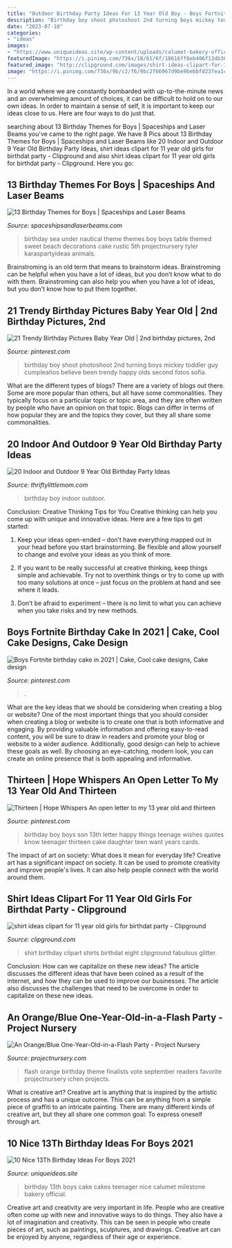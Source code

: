 ```yaml
---
title: "Outdoor Birthday Party Ideas For 13 Year Old Boy - Boys Fortnite Birthday Cake In 2021"
description: "Birthday boy shoot photoshoot 2nd turning boys mickey toddler guy cumpleaños believe been trendy happy olds second fotos sofía"
date: "2023-07-10"
categories:
- "ideas"
images:
- "https://www.uniqueideas.site/wp-content/uploads/calumet-bakery-official-teenager-cake-milestone-birthday-cakes-2.jpg"
featuredImage: "https://i.pinimg.com/736x/18/61/6f/18616ff6eb406f13db368acbf5f2d77b.jpg"
featured_image: "http://clipground.com/images/shirt-ideas-clipart-for-11-year-old-girls-for-birthdat-party-6.jpg"
image: "https://i.pinimg.com/736x/9b/c2/f6/9bc2f66967d9be9bebbfd23fea1cf77d.jpg"
---
```



In a world where we are constantly bombarded with up-to-the-minute news and an overwhelming amount of choices, it can be difficult to hold on to our own ideas. In order to maintain a sense of self, it is important to keep our ideas close to us. Here are four ways to do just that.

	

		
searching about 13 Birthday Themes for Boys | Spaceships and Laser Beams you've came to the right page. We have 8 Pics about 13 Birthday Themes for Boys | Spaceships and Laser Beams like 20 Indoor and Outdoor 9 Year Old Birthday Party Ideas, shirt ideas clipart for 11 year old girls for birthdat party - Clipground and also shirt ideas clipart for 11 year old girls for birthdat party - Clipground. Here you go:
		
    
## 13 Birthday Themes For Boys | Spaceships And Laser Beams

<img loading=lazy src="http://spaceshipsandlaserbeams.com/wp-content/uploads/2016/05/8-boys-under-the-sea-birthday-party-ideas-660x437.jpg" onerror="this.onerror=null;this.src='https://tse3.mm.bing.net/th?id=OIP.N8ZUOA3BVjOeeNct2vyxxgHaE5&amp;pid=15.1';" alt="13 Birthday Themes for Boys | Spaceships and Laser Beams">

_Source: spaceshipsandlaserbeams.com_

>birthday sea under nautical theme themes boy boys table themed sweet beach decorations cake rustic 5th projectnursery tyler karaspartyideas animals. 

	

Brainstroming is an old term that means to brainstorm ideas. Brainstroming can be helpful when you have a lot of ideas, but you don’t know what to do with them. Brainstroming can also help you when you have a lot of ideas, but you don’t know how to put them together.

    
## 21 Trendy Birthday Pictures Baby Year Old | 2nd Birthday Pictures, 2nd

<img loading=lazy src="https://i.pinimg.com/originals/dc/43/f8/dc43f898991a67604d999d8f7d30d410.jpg" onerror="this.onerror=null;this.src='https://tse4.mm.bing.net/th?id=OIP.fqg2h6K981jOL9mh0ChjmQAAAA&amp;pid=15.1';" alt="21 Trendy Birthday Pictures Baby Year Old | 2nd birthday pictures, 2nd">

_Source: pinterest.com_

>birthday boy shoot photoshoot 2nd turning boys mickey toddler guy cumpleaños believe been trendy happy olds second fotos sofía. 

	

What are the different types of blogs?
There are a variety of blogs out there. Some are more popular than others, but all have some commonalities. They typically focus on a particular topic or topic area, and they are often written by people who have an opinion on that topic. Blogs can differ in terms of how popular they are and the topics they cover, but they all share some commonalities.

    
## 20 Indoor And Outdoor 9 Year Old Birthday Party Ideas

<img loading=lazy src="https://thriftylittlemom.com/wp-content/uploads/2021/02/20-9-year-old-birthday-party-ideas-683x1024.jpg" onerror="this.onerror=null;this.src='https://tse3.mm.bing.net/th?id=OIP.8QMccCcBpWdbrZxKn-2XWwHaLH&amp;pid=15.1';" alt="20 Indoor and Outdoor 9 Year Old Birthday Party Ideas">

_Source: thriftylittlemom.com_

>birthday boy indoor outdoor. 

	

Conclusion: Creative Thinking Tips for You
Creative thinking can help you come up with unique and innovative ideas. Here are a few tips to get started:
1. Keep your ideas open-ended – don’t have everything mapped out in your head before you start brainstorming. Be flexible and allow yourself to change and evolve your ideas as you think of more.

2. If you want to be really successful at creative thinking, keep things simple and achievable. Try not to overthink things or try to come up with too many solutions at once – just focus on the problem at hand and see where it leads.

3. Don’t be afraid to experiment – there is no limit to what you can achieve when you take risks and try new methods.

    
## Boys Fortnite Birthday Cake In 2021 | Cake, Cool Cake Designs, Cake Design

<img loading=lazy src="https://i.pinimg.com/736x/9b/c2/f6/9bc2f66967d9be9bebbfd23fea1cf77d.jpg" onerror="this.onerror=null;this.src='https://tse4.mm.bing.net/th?id=OIP.dyMsSh0rieVKK5WERT1VoQHaJ3&amp;pid=15.1';" alt="Boys Fortnite birthday cake in 2021 | Cake, Cool cake designs, Cake design">

_Source: pinterest.com_

>. 

	

What are the key ideas that we should be considering when creating a blog or website?
One of the most important things that you should consider when creating a blog or website is to create one that is both informative and engaging. By providing valuable information and offering easy-to-read content, you will be sure to draw in readers and promote your blog or website to a wider audience. Additionally, good design can help to achieve these goals as well. By choosing an eye-catching, modern look, you can create an online presence that is both appealing and informative.

    
## Thirteen | Hope Whispers An Open Letter To My 13 Year Old And Thirteen

<img loading=lazy src="https://i.pinimg.com/736x/18/61/6f/18616ff6eb406f13db368acbf5f2d77b.jpg" onerror="this.onerror=null;this.src='https://tse4.mm.bing.net/th?id=OIP.ubDsPRT1VMAlhLxp5fJCqgAAAA&amp;pid=15.1';" alt="Thirteen | Hope Whispers An open letter to my 13 year old and thirteen">

_Source: pinterest.com_

>birthday boy boys son 13th letter happy things teenage wishes quotes know teenager thirteen cake daughter teen want years cards. 

	

The impact of art on society: What does it mean for everyday life?
Creative art has a significant impact on society. It can be used to promote creativity and improve people's lives. It can also help people connect with the world around them.

    
## Shirt Ideas Clipart For 11 Year Old Girls For Birthdat Party - Clipground

<img loading=lazy src="http://clipground.com/images/shirt-ideas-clipart-for-11-year-old-girls-for-birthdat-party-6.jpg" onerror="this.onerror=null;this.src='https://tse2.mm.bing.net/th?id=OIP.NC-zmLNYLbcESRkfohokaQHaJ3&amp;pid=15.1';" alt="shirt ideas clipart for 11 year old girls for birthdat party - Clipground">

_Source: clipground.com_

>shirt birthday clipart shirts birthdat eight clipground fabulous glitter. 

	

Conclusion: How can we capitalize on these new ideas?
The article discusses the different ideas that have been coined as a result of the internet, and how they can be used to improve our businesses. The article also discusses the challenges that need to be overcome in order to capitalize on these new ideas.

    
## An Orange/Blue One-Year-Old-in-a-Flash Party - Project Nursery

<img loading=lazy src="https://projectnursery.com/wp-content/uploads/2012/08/IMG_0813-Copy.jpg" onerror="this.onerror=null;this.src='https://tse3.mm.bing.net/th?id=OIP.cjSNxpK4VryBfhdOJRDL2QHaE8&amp;pid=15.1';" alt="An Orange/Blue One-Year-Old-in-a-Flash Party - Project Nursery">

_Source: projectnursery.com_

>flash orange birthday theme finalists vote september readers favorite projectnursery ichen projects. 

	

What is creative art?
Creative art is anything that is inspired by the artistic process and has a unique outcome. This can be anything from a simple piece of graffiti to an intricate painting. There are many different kinds of creative art, but they all share one common goal: To express oneself through art.

    
## 10 Nice 13Th Birthday Ideas For Boys 2021

<img loading=lazy src="https://www.uniqueideas.site/wp-content/uploads/calumet-bakery-official-teenager-cake-milestone-birthday-cakes-2.jpg" onerror="this.onerror=null;this.src='https://tse1.mm.bing.net/th?id=OIP.R66EEA6Gt6-drZyPz6RfDwHaHa&amp;pid=15.1';" alt="10 Nice 13Th Birthday Ideas For Boys 2021">

_Source: uniqueideas.site_

>birthday 13th boys cake cakes teenager nice calumet milestone bakery official. 

	

Creative art and creativity are very important in life. People who are creative often come up with new and innovative ways to do things. They also have a lot of imagination and creativity. This can be seen in people who create pieces of art, such as paintings, sculptures, and drawings. Creative art can be enjoyed by anyone, regardless of their age or experience.


